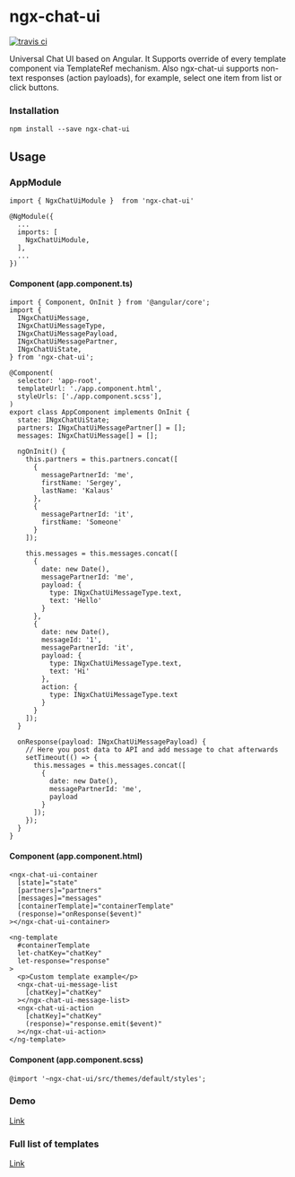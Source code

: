 # ngx-chat-ui

[![travis ci](https://travis-ci.org/s-kalaus/ngx-chat-ui.svg?branch=master)](https://travis-ci.org/s-kalaus/ngx-chat-ui)

Universal Chat UI based on Angular. It Supports override of every template component via TemplateRef mechanism. Also ngx-chat-ui supports non-text responses (action payloads), for example, select one item from list or click buttons.

### Installation

    npm install --save ngx-chat-ui

## Usage


### AppModule

    import { NgxChatUiModule }  from 'ngx-chat-ui'
     
    @NgModule({
      ...
      imports: [
        NgxChatUiModule,
      ],
      ...
    })

#### Component (app.component.ts)

    import { Component, OnInit } from '@angular/core';
    import {
      INgxChatUiMessage,
      INgxChatUiMessageType,
      INgxChatUiMessagePayload,
      INgxChatUiMessagePartner,
      INgxChatUiState,
    } from 'ngx-chat-ui';

    @Component(
      selector: 'app-root',
      templateUrl: './app.component.html',
      styleUrls: ['./app.component.scss'],
    )
    export class AppComponent implements OnInit {
      state: INgxChatUiState;
      partners: INgxChatUiMessagePartner[] = [];
      messages: INgxChatUiMessage[] = [];

      ngOnInit() {
        this.partners = this.partners.concat([
          {
            messagePartnerId: 'me',
            firstName: 'Sergey',
            lastName: 'Kalaus'
          },
          {
            messagePartnerId: 'it',
            firstName: 'Someone'
          }
        ]);
    
        this.messages = this.messages.concat([
          {
            date: new Date(),
            messagePartnerId: 'me',
            payload: {
              type: INgxChatUiMessageType.text,
              text: 'Hello'
            }
          },
          {
            date: new Date(),
            messageId: '1',
            messagePartnerId: 'it',
            payload: {
              type: INgxChatUiMessageType.text,
              text: 'Hi'
            },
            action: {
              type: INgxChatUiMessageType.text
            }
          }
        ]);
      }

      onResponse(payload: INgxChatUiMessagePayload) {
        // Here you post data to API and add message to chat afterwards
        setTimeout(() => {
          this.messages = this.messages.concat([
            {
              date: new Date(),
              messagePartnerId: 'me',
              payload
            }
          ]);
        });
      }
    }

#### Component (app.component.html)

    <ngx-chat-ui-container
      [state]="state"
      [partners]="partners"
      [messages]="messages"
      [containerTemplate]="containerTemplate"
      (response)="onResponse($event)"
    ></ngx-chat-ui-container>
    
    <ng-template
      #containerTemplate
      let-chatKey="chatKey"
      let-response="response"
    >
      <p>Custom template example</p>
      <ngx-chat-ui-message-list
        [chatKey]="chatKey"
      ></ngx-chat-ui-message-list>
      <ngx-chat-ui-action
        [chatKey]="chatKey"
        (response)="response.emit($event)"
      ></ngx-chat-ui-action>
    </ng-template>

#### Component (app.component.scss)
    @import '~ngx-chat-ui/src/themes/default/styles';

### Demo
[Link](https://s-kalaus.github.io/ngx-chat-ui/dist/apps/ngx-chat-ui-demo/)

### Full list of templates
[Link](https://github.com/s-kalaus/ngx-chat-ui/blob/master/libs/ngx-chat-ui/src/lib/components/container/container.component.html)
